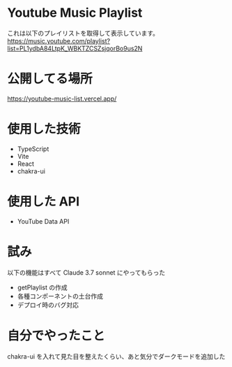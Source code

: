 # Youtube Music Playlist

これは以下のプレイリストを取得して表示しています。  
https://music.youtube.com/playlist?list=PL1ydbA84LtpK_WBKTZCSZsjqorBo9us2N

# 公開してる場所

https://youtube-music-list.vercel.app/

# 使用した技術

- TypeScript
- Vite
- React
- chakra-ui

# 使用した API

- YouTube Data API

# 試み

以下の機能はすべて Claude 3.7 sonnet にやってもらった

- getPlaylist の作成
- 各種コンポーネントの土台作成
- デプロイ時のバグ対応

# 自分でやったこと

chakra-ui を入れて見た目を整えたくらい、あと気分でダークモードを追加した
